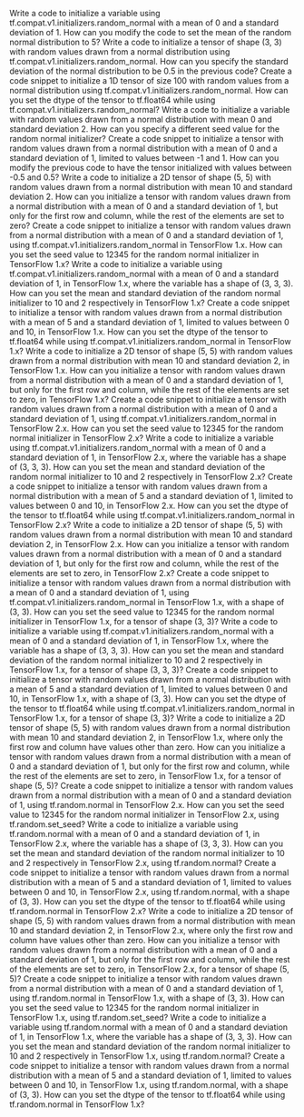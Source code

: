 Write a code to initialize a variable using tf.compat.v1.initializers.random_normal with a mean of 0 and a standard deviation of 1.
How can you modify the code to set the mean of the random normal distribution to 5?
Write a code to initialize a tensor of shape (3, 3) with random values drawn from a normal distribution using tf.compat.v1.initializers.random_normal.
How can you specify the standard deviation of the normal distribution to be 0.5 in the previous code?
Create a code snippet to initialize a 1D tensor of size 100 with random values from a normal distribution using tf.compat.v1.initializers.random_normal.
How can you set the dtype of the tensor to tf.float64 while using tf.compat.v1.initializers.random_normal?
Write a code to initialize a variable with random values drawn from a normal distribution with mean 0 and standard deviation 2.
How can you specify a different seed value for the random normal initializer?
Create a code snippet to initialize a tensor with random values drawn from a normal distribution with a mean of 0 and a standard deviation of 1, limited to values between -1 and 1.
How can you modify the previous code to have the tensor initialized with values between -0.5 and 0.5?
Write a code to initialize a 2D tensor of shape (5, 5) with random values drawn from a normal distribution with mean 10 and standard deviation 2.
How can you initialize a tensor with random values drawn from a normal distribution with a mean of 0 and a standard deviation of 1, but only for the first row and column, while the rest of the elements are set to zero?
Create a code snippet to initialize a tensor with random values drawn from a normal distribution with a mean of 0 and a standard deviation of 1, using tf.compat.v1.initializers.random_normal in TensorFlow 1.x.
How can you set the seed value to 12345 for the random normal initializer in TensorFlow 1.x?
Write a code to initialize a variable using tf.compat.v1.initializers.random_normal with a mean of 0 and a standard deviation of 1, in TensorFlow 1.x, where the variable has a shape of (3, 3, 3).
How can you set the mean and standard deviation of the random normal initializer to 10 and 2 respectively in TensorFlow 1.x?
Create a code snippet to initialize a tensor with random values drawn from a normal distribution with a mean of 5 and a standard deviation of 1, limited to values between 0 and 10, in TensorFlow 1.x.
How can you set the dtype of the tensor to tf.float64 while using tf.compat.v1.initializers.random_normal in TensorFlow 1.x?
Write a code to initialize a 2D tensor of shape (5, 5) with random values drawn from a normal distribution with mean 10 and standard deviation 2, in TensorFlow 1.x.
How can you initialize a tensor with random values drawn from a normal distribution with a mean of 0 and a standard deviation of 1, but only for the first row and column, while the rest of the elements are set to zero, in TensorFlow 1.x?
Create a code snippet to initialize a tensor with random values drawn from a normal distribution with a mean of 0 and a standard deviation of 1, using tf.compat.v1.initializers.random_normal in TensorFlow 2.x.
How can you set the seed value to 12345 for the random normal initializer in TensorFlow 2.x?
Write a code to initialize a variable using tf.compat.v1.initializers.random_normal with a mean of 0 and a standard deviation of 1, in TensorFlow 2.x, where the variable has a shape of (3, 3, 3).
How can you set the mean and standard deviation of the random normal initializer to 10 and 2 respectively in TensorFlow 2.x?
Create a code snippet to initialize a tensor with random values drawn from a normal distribution with a mean of 5 and a standard deviation of 1, limited to values between 0 and 10, in TensorFlow 2.x.
How can you set the dtype of the tensor to tf.float64 while using tf.compat.v1.initializers.random_normal in TensorFlow 2.x?
Write a code to initialize a 2D tensor of shape (5, 5) with random values drawn from a normal distribution with mean 10 and standard deviation 2, in TensorFlow 2.x.
How can you initialize a tensor with random values drawn from a normal distribution with a mean of 0 and a standard deviation of 1, but only for the first row and column, while the rest of the elements are set to zero, in TensorFlow 2.x?
Create a code snippet to initialize a tensor with random values drawn from a normal distribution with a mean of 0 and a standard deviation of 1, using tf.compat.v1.initializers.random_normal in TensorFlow 1.x, with a shape of (3, 3).
How can you set the seed value to 12345 for the random normal initializer in TensorFlow 1.x, for a tensor of shape (3, 3)?
Write a code to initialize a variable using tf.compat.v1.initializers.random_normal with a mean of 0 and a standard deviation of 1, in TensorFlow 1.x, where the variable has a shape of (3, 3, 3).
How can you set the mean and standard deviation of the random normal initializer to 10 and 2 respectively in TensorFlow 1.x, for a tensor of shape (3, 3, 3)?
Create a code snippet to initialize a tensor with random values drawn from a normal distribution with a mean of 5 and a standard deviation of 1, limited to values between 0 and 10, in TensorFlow 1.x, with a shape of (3, 3).
How can you set the dtype of the tensor to tf.float64 while using tf.compat.v1.initializers.random_normal in TensorFlow 1.x, for a tensor of shape (3, 3)?
Write a code to initialize a 2D tensor of shape (5, 5) with random values drawn from a normal distribution with mean 10 and standard deviation 2, in TensorFlow 1.x, where only the first row and column have values other than zero.
How can you initialize a tensor with random values drawn from a normal distribution with a mean of 0 and a standard deviation of 1, but only for the first row and column, while the rest of the elements are set to zero, in TensorFlow 1.x, for a tensor of shape (5, 5)?
Create a code snippet to initialize a tensor with random values drawn from a normal distribution with a mean of 0 and a standard deviation of 1, using tf.random.normal in TensorFlow 2.x.
How can you set the seed value to 12345 for the random normal initializer in TensorFlow 2.x, using tf.random.set_seed?
Write a code to initialize a variable using tf.random.normal with a mean of 0 and a standard deviation of 1, in TensorFlow 2.x, where the variable has a shape of (3, 3, 3).
How can you set the mean and standard deviation of the random normal initializer to 10 and 2 respectively in TensorFlow 2.x, using tf.random.normal?
Create a code snippet to initialize a tensor with random values drawn from a normal distribution with a mean of 5 and a standard deviation of 1, limited to values between 0 and 10, in TensorFlow 2.x, using tf.random.normal, with a shape of (3, 3).
How can you set the dtype of the tensor to tf.float64 while using tf.random.normal in TensorFlow 2.x?
Write a code to initialize a 2D tensor of shape (5, 5) with random values drawn from a normal distribution with mean 10 and standard deviation 2, in TensorFlow 2.x, where only the first row and column have values other than zero.
How can you initialize a tensor with random values drawn from a normal distribution with a mean of 0 and a standard deviation of 1, but only for the first row and column, while the rest of the elements are set to zero, in TensorFlow 2.x, for a tensor of shape (5, 5)?
Create a code snippet to initialize a tensor with random values drawn from a normal distribution with a mean of 0 and a standard deviation of 1, using tf.random.normal in TensorFlow 1.x, with a shape of (3, 3).
How can you set the seed value to 12345 for the random normal initializer in TensorFlow 1.x, using tf.random.set_seed?
Write a code to initialize a variable using tf.random.normal with a mean of 0 and a standard deviation of 1, in TensorFlow 1.x, where the variable has a shape of (3, 3, 3).
How can you set the mean and standard deviation of the random normal initializer to 10 and 2 respectively in TensorFlow 1.x, using tf.random.normal?
Create a code snippet to initialize a tensor with random values drawn from a normal distribution with a mean of 5 and a standard deviation of 1, limited to values between 0 and 10, in TensorFlow 1.x, using tf.random.normal, with a shape of (3, 3).
How can you set the dtype of the tensor to tf.float64 while using tf.random.normal in TensorFlow 1.x?